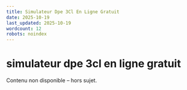 ```yaml
---
title: Simulateur Dpe 3Cl En Ligne Gratuit
date: 2025-10-19
last_updated: 2025-10-19
wordcount: 12
robots: noindex
---
```


# simulateur dpe 3cl en ligne gratuit

Contenu non disponible – hors sujet.